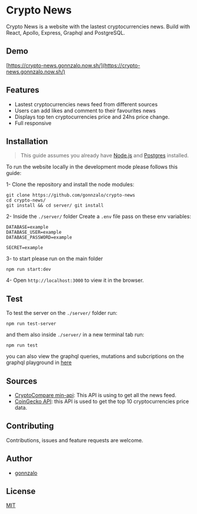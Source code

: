 # Crypto News

Crypto News is a website with the lastest cryptocurrencies news. Build with React, Apollo, Express, Graphql and PostgreSQL.

## Demo

[https://crypto-news.gonnzalo.now.sh/](https://crypto-news.gonnzalo.now.sh/)

## Features

- Lastest cryptocurrencies news feed from different sources
- Users can add likes and comment to their favourites news
- Displays top ten cryptocurrencies price and 24hs price change.
- Full responsive

## Installation

> This guide assumes you already have [Node.js](https://nodejs.org/en/) and [Postgres](https://www.postgresql.org/) installed.

To run the website locally in the development mode please follows this guide:

1- Clone the repository and install the node modules:

```shell
git clone https://github.com/gonnzalo/crypto-news
cd crypto-news/
git install && cd server/ git install
```

2- Inside the `./server/` folder Create a `.env` file pass on these env variables:

```shell
DATABASE=example
DATABASE_USER=example
DATABASE_PASSWORD=example

SECRET=example
```

3- to start please run on the main folder

```shell
npm run start:dev
```

4- Open `http://localhost:3000` to view it in the browser.

## Test

To test the server on the `./server/` folder run:

```shell
npm run test-server
```

and them also inside `./server/` in a new terminal tab run:

```shell
npm run test
```

you can also view the graphql queries, mutations and subcriptions on the graphql playground in [here](https://crypto-news-server.herokuapp.com/graphql)

## Sources

- [CryptoCompare min-api](https://min-api.cryptocompare.com/): This API is using to get all the news feed.
- [CoinGecko API](https://www.coingecko.com/en/api): this API is used to get the top 10 cryptocurrencies price data.

## Contributing

Contributions, issues and feature requests are welcome.

## Author

- [gonnzalo](https://)

## License

[MIT](https://choosealicense.com/licenses/mit/)
